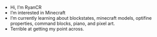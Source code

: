 - Hi, I’m RyanCR
- I’m interested in Minecraft
- I’m currently learning about blockstates, minecraft models, optifine properties, command blocks, piano, and pixel art.
- Terrible at getting my point across.
